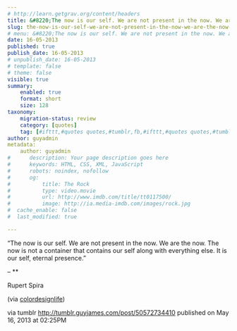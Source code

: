 ```yaml
---
# http://learn.getgrav.org/content/headers
title: &#8220;The now is our self. We are not present in the now. We are the now. The now is not a container that&#8230;&#8221;
slug: the-now-is-our-self-we-are-not-present-in-the-now-we-are-the-now-the-now-is-not-a-container-that
# menu: &#8220;The now is our self. We are not present in the now. We are the now. The now is not a container that&#8230;&#8221;
date: 16-05-2013
published: true
publish_date: 16-05-2013
# unpublish_date: 16-05-2013
# template: false
# theme: false
visible: true
summary:
    enabled: true
    format: short
    size: 128
taxonomy:
    migration-status: review
    category: [quotes]
    tag: [#ifttt,#quotes quotes,#tumblr,fb,#ifttt,#quotes quotes,#tumblr,fb]
author: guyadmin
metadata:
    author: guyadmin
#      description: Your page description goes here
#      keywords: HTML, CSS, XML, JavaScript
#      robots: noindex, nofollow
#      og:
#          title: The Rock
#          type: video.movie
#          url: http://www.imdb.com/title/tt0117500/
#          image: http://ia.media-imdb.com/images/rock.jpg
#  cache_enable: false
#  last_modified: true

---
```


“The now is our self. We are not present in the now. We are the now. The now is not a container that contains our self along with everything else. It is our self, eternal presence.”

 – **

Rupert Spira

(via [colordesignlife](http://colordesignlife.tumblr.com/))

via tumblr http://tumblr.guyjames.com/post/50572734410 published on May 16, 2013 at 02:25PM